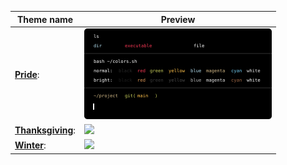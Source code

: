 |Theme name | Preview|
| --- | --- |
|**[Pride](pride.yaml)**:|<img src='previews/pride.yaml.svg' width='300'>|
|**[Thanksgiving](thanksgiving.yaml)**:|<img src='previews/thanksgiving.yaml.svg' width='300'>|
|**[Winter](winter.yaml)**:|<img src='previews/winter.yaml.svg' width='300'>|